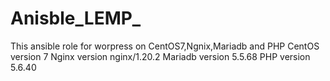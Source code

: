 # Anisble_LEMP_
This ansible role for worpress on CentOS7,Ngnix,Mariadb and PHP
CentOS version 7
Nginx version nginx/1.20.2
Mariadb version 5.5.68 
PHP version 5.6.40
